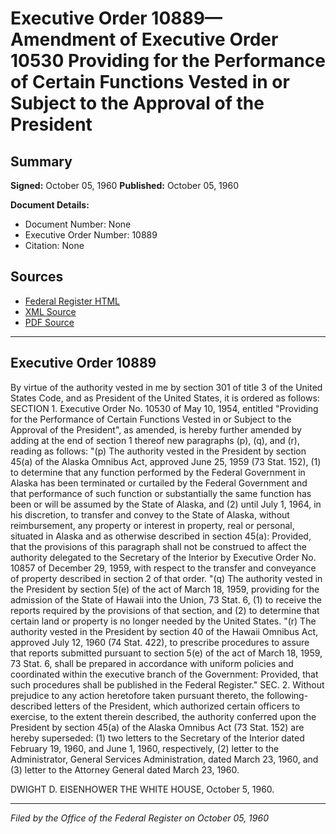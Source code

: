 # Executive Order 10889—Amendment of Executive Order 10530 Providing for the Performance of Certain Functions Vested in or Subject to the Approval of the President

## Summary

**Signed:** October 05, 1960
**Published:** October 05, 1960

**Document Details:**
- Document Number: None
- Executive Order Number: 10889
- Citation: None

## Sources
- [Federal Register HTML](https://www.presidency.ucsb.edu/documents/executive-order-10889-amendment-executive-order-10530-providing-for-the-performance)
- [XML Source](None)
- [PDF Source](None)

---

## Executive Order 10889

By virtue of the authority vested in me by section 301 of title 3 of the United States Code, and as President of the United States, it is ordered as follows:
SECTION 1. Executive Order No. 10530 of May 10, 1954, entitled "Providing for the Performance of Certain Functions Vested in or Subject to the Approval of the President", as amended, is hereby further amended by adding at the end of section 1 thereof new paragraphs (p), (q), and (r), reading as follows:
"(p) The authority vested in the President by section 45(a) of the Alaska Omnibus Act, approved June 25, 1959 (73 Stat. 152), (1) to determine that any function performed by the Federal Government in Alaska has been terminated or curtailed by the Federal Government and that performance of such function or substantially the same function has been or will be assumed by the State of Alaska, and (2) until July 1, 1964, in his discretion, to transfer and convey to the State of Alaska, without reimbursement, any property or interest in property, real or personal, situated in Alaska and as otherwise described in section 45(a): Provided, that the provisions of this paragraph shall not be construed to affect the authority delegated to the Secretary of the Interior by Executive Order No. 10857 of December 29, 1959, with respect to the transfer and conveyance of property described in section 2 of that order.
"(q) The authority vested in the President by section 5(e) of the act of March 18, 1959, providing for the admission of the State of Hawaii into the Union, 73 Stat. 6, (1) to receive the reports required by the provisions of that section, and (2) to determine that certain land or property is no longer needed by the United States.
"(r) The authority vested in the President by section 40 of the Hawaii Omnibus Act, approved July 12, 1960 (74 Stat. 422), to prescribe procedures to assure that reports submitted pursuant to section 5(e) of the act of March 18, 1959, 73 Stat. 6, shall be prepared in accordance with uniform policies and coordinated within the executive branch of the Government: Provided, that such procedures shall be published in the Federal Register."
SEC. 2. Without prejudice to any action heretofore taken pursuant thereto, the following-described letters of the President, which authorized certain officers to exercise, to the extent therein described, the authority conferred upon the President by section 45(a) of the Alaska Omnibus Act (73 Stat. 152) are hereby superseded: (1) two letters to the Secretary of the Interior dated February 19, 1960, and June 1, 1960, respectively, (2) letter to the Administrator, General Services Administration, dated March 23, 1960, and (3) letter to the Attorney General dated March 23, 1960.

DWIGHT D. EISENHOWER
THE WHITE HOUSE,
October 5, 1960.

---

*Filed by the Office of the Federal Register on October 05, 1960*

